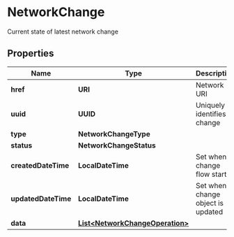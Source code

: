 

# NetworkChange

Current state of latest network change

## Properties

| Name | Type | Description | Notes |
|------------ | ------------- | ------------- | -------------|
|**href** | **URI** | Network URI |  [optional] [readonly] |
|**uuid** | **UUID** | Uniquely identifies a change |  [optional] |
|**type** | **NetworkChangeType** |  |  [optional] |
|**status** | **NetworkChangeStatus** |  |  [optional] |
|**createdDateTime** | **LocalDateTime** | Set when change flow starts |  [optional] |
|**updatedDateTime** | **LocalDateTime** | Set when change object is updated |  [optional] |
|**data** | [**List&lt;NetworkChangeOperation&gt;**](NetworkChangeOperation.md) |  |  [optional] |



